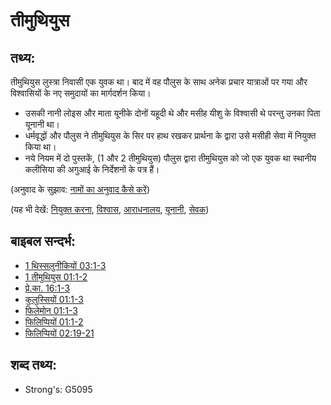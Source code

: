 # तीमुथियुस #

## तथ्य: ##

तीमुथियुस लुस्त्रा निवासी एक युवक था। बाद में वह पौलुस के साथ अनेक प्रचार यात्राओं पर गया और विश्वासियों के नए समुदायों का मार्गदर्शन किया।

* उसकी नानी लोइस और माता यूनीके दोनों यहूदी थे और मसीह यीशु के विश्वासी थे परन्तु उनका पिता यूनानी था।
* धर्मवृद्धों और पौलुस ने तीमुथियुस के सिर पर हाथ रखकर प्रार्थना के द्वारा उसे मसीही सेवा में नियुक्त किया था।
* नये नियम में दो पुस्तकें, (1 और 2 तीमुथियुस) पौलुस द्वारा तीमुथियुस को जो एक युवक था स्थानीय कलीसिया की अगुआई के निर्देशनों के पत्र हैं।

(अनुवाद के सुझाव: [नामों का अनुवाद कैसे करें](rc://en/ta/man/translate/translate-names))

(यह भी देखें: [नियुक्त करना](../kt/appoint.md), [विश्वास](../kt/believer.md), [आराधनालय](../kt/church.md), [यूनानी](../names/greek.md), [सेवक](../kt/minister.md))

## बाइबल सन्दर्भ: ##

* [1 थिस्सलुनीकियों 03:1-3](rc://en/tn/help/1th/03/01)
* [1 तीमुथियुस 01:1-2](rc://en/tn/help/1ti/01/01)
* [प्रे.का. 16:1-3](rc://en/tn/help/act/16/01)
* [कुलुस्सियों 01:1-3](rc://en/tn/help/col/01/01)
* [फिलेमोन 01:1-3](rc://en/tn/help/phm/01/01)
* [फिलिप्पियों 01:1-2](rc://en/tn/help/php/01/01)
* [फिलिप्पियों 02:19-21](rc://en/tn/help/php/02/19)

## शब्द तथ्य: ##

* Strong's: G5095
